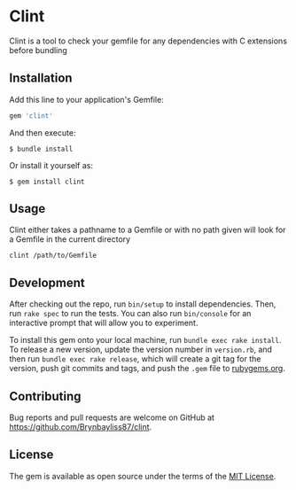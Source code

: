 # Clint
Clint is a tool to check your gemfile for any dependencies with C extensions
before bundling

## Installation

Add this line to your application's Gemfile:

```ruby
gem 'clint'
```

And then execute:

    $ bundle install

Or install it yourself as:

    $ gem install clint

## Usage

Clint either takes a pathname to a Gemfile or with no path given will look for a
Gemfile in the current directory

`clint /path/to/Gemfile`

## Development

After checking out the repo, run `bin/setup` to install dependencies. Then, run `rake spec` to run the tests. You can also run `bin/console` for an interactive prompt that will allow you to experiment.

To install this gem onto your local machine, run `bundle exec rake install`. To release a new version, update the version number in `version.rb`, and then run `bundle exec rake release`, which will create a git tag for the version, push git commits and tags, and push the `.gem` file to [rubygems.org](https://rubygems.org).

## Contributing

Bug reports and pull requests are welcome on GitHub at https://github.com/Brynbayliss87/clint.


## License

The gem is available as open source under the terms of the [MIT License](https://opensource.org/licenses/MIT).
